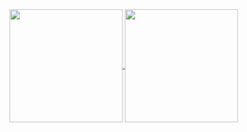 <a href="https://github.com/anuraghazra/github-readme-stats">
  <img height=200 align="center" src="https://github-readme-stats.vercel.app/api?username=Rekkice&show_icons=true&bg_color=24273a&text_color=cad3f5&icon_color=c6a0f6&title_color=8bd5ca&rank_icon=github" />
</a>
<a href="https://github.com/anuraghazra/github-readme-stats">
  <img height=200 align="center" src="https://github-readme-stats.vercel.app/api/top-langs/?username=Rekkice&show_icons=true&bg_color=24273a&text_color=cad3f5&icon_color=c6a0f6&title_color=8bd5ca&layout=compact" />
</a>
